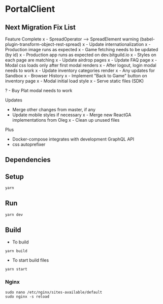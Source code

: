 # PortalClient

## Next Migration Fix List
Feature Complete
x - SpreadOperator --> SpreadElement warning (babel-plugin-transform-object-rest-spread)
x - Update internationalization
x - Production image runs as expected
x - Game fetching needs to be updated (by id)
x - Production app runs as expected on dev.bitguild.io
x - Styles on each page are matching
x - Update airdrop pages
x - Update FAQ page
x - Modal css loads only after first modal renders
x - After logout, login modal needs to work
x - Update inventory categories render
x - Any updates for Sandbox
x - Browser History
x - Implement "Back to Game" button on inventory page
x - Modal initial load style
x - Serve static files (SDK)

? - Buy Plat modal needs to work

Updates
- Merge other changes from master, if any
- Update mobile styles if necessary
x - Merge new ReactGA implementations from Oleg
x - Clean up unused files

Plus
- Docker-compose integrates with development GraphQL API
- css autoprefixer

## Dependencies

## Setup

```bash
yarn
```

## Run

```bash
yarn dev
```

## Build

- To build
```bash
yarn build
```

- To start build files
```bash
yarn start
```

### Nginx

```
sudo nano /etc/nginx/sites-available/default
sudo nginx -s reload
```
